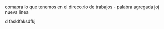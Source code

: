 ####
comapra lo que tenemos en el direcotrio de trabajos - palabra agregada
joj
nueva linea


d fasldfaksdfkj
